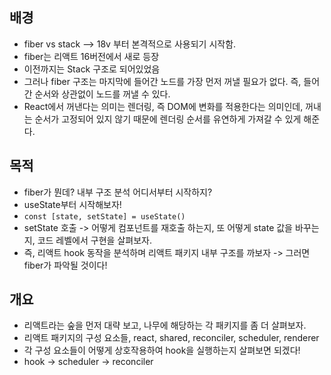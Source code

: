 ## 배경
- fiber vs stack --> 18v 부터 본격적으로 사용되기 시작함.
- fiber는 리액트 16버전에서 새로 등장
- 이전까지는 Stack 구조로 되어있었음
- 그러나 fiber 구조는 마지막에 들어간 노드를 가장 먼저 꺼낼 필요가 없다. 즉, 들어간 순서와 상관없이 노드를 꺼낼 수 있다.
- React에서 꺼낸다는 의미는 렌더링, 즉 DOM에 변화를 적용한다는 의미인데, 꺼내는 순서가 고정되어 있지 않기 때문에 렌더링 순서를 유연하게 가져갈 수 있게 해준다.

## 목적
- fiber가 뭔데? 내부 구조 분석 어디서부터 시작하지?
- useState부터 시작해보자!
- `const [state, setState] = useState()`
- setState 호출 -> 어떻게 컴포넌트를 재호출 하는지, 또 어떻게 state 값을 바꾸는지, 코드 레벨에서 구현을 살펴보자.
- 즉, 리액트 hook 동작을 분석하며 리액트 패키지 내부 구조를 까보자 -> 그러면 fiber가 파악될 것이다!

## 개요
- 리액트라는 숲을 먼저 대략 보고, 나무에 해당하는 각 패키지를 좀 더 살펴보자.
- 리액트 패키지의 구성 요소들, react, shared, reconciler, scheduler, renderer
- 각 구성 요소들이 어떻게 상호작용하여 hook을 실행하는지 살펴보면 되겠다!
- hook -> scheduler -> reconciler